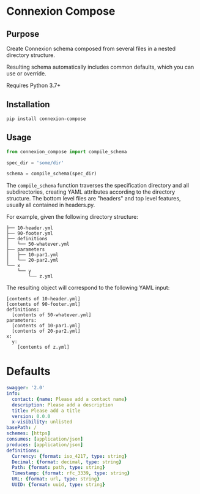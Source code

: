 # Connexion Compose

## Purpose

Create Connexion schema composed from several files in a nested directory structure.

Resulting schema automatically includes common defaults, which you can use or override.

Requires Python 3.7+

## Installation

```
pip install connexion-compose
```

## Usage

```python
from connexion_compose import compile_schema

spec_dir = 'some/dir'

schema = compile_schema(spec_dir)
```

The `compile_schema` function traverses the specification directory and all subdirectories,
creating YAML attributes according to the directory structure.
The bottom level files are "headers" and top level features, usually all contained in headers.py.

For example, given the following directory structure:

```
├── 10-header.yml
├── 90-footer.yml
├── definitions
│   └── 50-whatever.yml
├── parameters
│   ├── 10-par1.yml
│   └── 20-par2.yml
└── x
    └── y
        └── z.yml
```

The resulting object will correspond to the following YAML input:

```
[contents of 10-header.yml]
[contents of 90-footer.yml]
definitions:
  [contents of 50-whatever.yml]
parameters:
  [contents of 10-par1.yml]
  [contents of 20-par2.yml]
x:
  y:
    [contents of z.yml]
```

# Defaults

```yaml
swagger: '2.0'
info:
  contact: {name: Please add a contact name}
  description: Please add a description
  title: Please add a title
  version: 0.0.0
  x-visibility: unlisted
basePath: /
schemes: [https]
consumes: [application/json]
produces: [application/json]
definitions:
  Currency: {format: iso_4217, type: string}
  Decimal: {format: decimal, type: string}
  Path: {format: path, type: string}
  Timestamp: {format: rfc_3339, type: string}
  URL: {format: url, type: string}
  UUID: {format: uuid, type: string}
```
